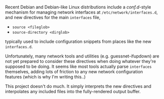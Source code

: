 
Recent Debian and Debian-like Linux distributions include a *conf.d*-style mechanism for managing
network interfaces at `/etc/network/interfaces.d`, and new directives for the main `interfaces` file,

 - `source <fileglob>`
 - `source-directory <dirglob>`

typically used to include configuration snippets from places like the new `interfaces.d`.

Unfortunately, many network tools and utilities (e.g. guessnet-ifupdown) are not yet prepared to consider these directives when doing whatever they're supposed to be doing.  It seems like most tools actually parse `interfaces` themselves, adding lots of friction to any new network configuration features (which is why I'm writing this..)

This project doesn't do much.  It simply interprets the new directives and interpolates any included files into the fully-rendered output buffer.

